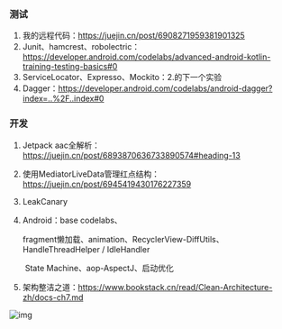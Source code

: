 ### 测试

1. 我的远程代码：https://juejin.cn/post/6908271959381901325
2. Junit、hamcrest、robolectric：https://developer.android.com/codelabs/advanced-android-kotlin-training-testing-basics#0
3. ServiceLocator、Expresso、Mockito：2.的下一个实验
4. Dagger：https://developer.android.com/codelabs/android-dagger?index=..%2F..index#0



### 开发

 1. Jetpack aac全解析： https://juejin.cn/post/6893870636733890574#heading-13

 2. 使用MediatorLiveData管理红点结构：https://juejin.cn/post/6945419430176227359

 3. LeakCanary

 4. Android：base codelabs、

    ​	fragment懒加载、animation、RecyclerView-DiffUtils、HandleThreadHelper / IdleHandler

    ​	State Machine、aop-AspectJ、启动优化

 5. 架构整洁之道：https://www.bookstack.cn/read/Clean-Architecture-zh/docs-ch7.md

![img](file:///E:\QQ2020\3112467423\Image\C2C\B4FEF51440760A519BA4D780064C1DEB.jpg)